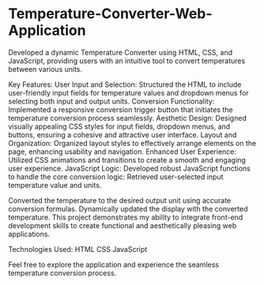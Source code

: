 # Temperature-Converter-Web-Application
Developed a dynamic Temperature Converter using HTML, CSS, and JavaScript, providing users with an intuitive tool to convert temperatures between various units.

Key Features:
User Input and Selection: Structured the HTML to include user-friendly input fields for temperature values and dropdown menus for selecting both input and output units.
Conversion Functionality: Implemented a responsive conversion trigger button that initiates the temperature conversion process seamlessly.
Aesthetic Design: Designed visually appealing CSS styles for input fields, dropdown menus, and buttons, ensuring a cohesive and attractive user interface.
Layout and Organization: Organized layout styles to effectively arrange elements on the page, enhancing usability and navigation.
Enhanced User Experience: Utilized CSS animations and transitions to create a smooth and engaging user experience.
JavaScript Logic: Developed robust JavaScript functions to handle the core conversion logic:
Retrieved user-selected input temperature value and units.

Converted the temperature to the desired output unit using accurate conversion formulas.
Dynamically updated the display with the converted temperature.
This project demonstrates my ability to integrate front-end development skills to create functional and aesthetically pleasing web applications.

Technologies Used:
HTML
CSS
JavaScript

Feel free to explore the application and experience the seamless temperature conversion process.

